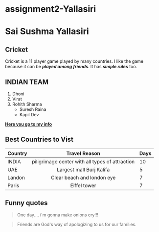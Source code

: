 # assignment2-Yallasiri
# Sai Sushma Yallasiri
## Cricket
Cricket is a 11 player game played by many countries. I like the game because it can be ***played among friends***. It has ***simple rules*** too. 

INDIAN TEAM
--- 
1. Dhoni
2. Virat
3. Rohith Sharma
   * Suresh Raina
   * Kapil Dev 

**[Here you go to my info](AboutMe.md)**

Best Countries to Vist
---
| Country |Travel Reason | Days|
|-------- | :---------------:|  -----
|INDIA | piligrimage center with all types of attraction | 10 |
| UAE | Largest mall Burj Kalifa | 5 |
| Landon | Clear beach and london eye | 7 |
| Paris | Eiffel tower | 7 |

Funny quotes 
---
> One day.... i'm gonna make onions cry!!!

> Friends are God's way of apologizing to us for our families. 
